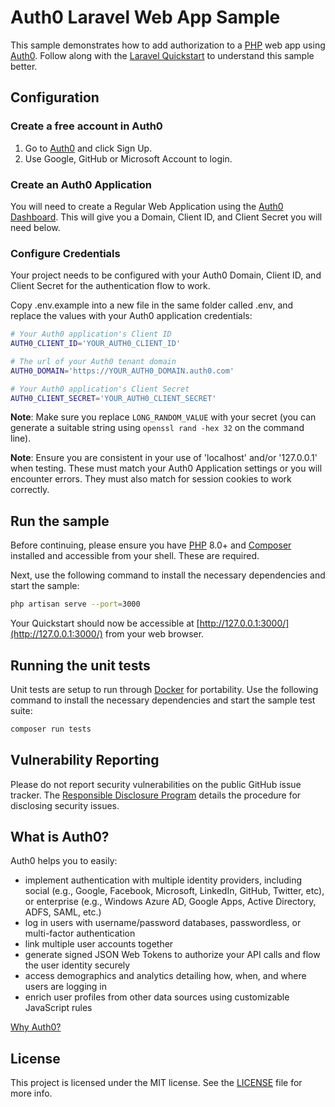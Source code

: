 # Auth0 Laravel Web App Sample

This sample demonstrates how to add authorization to a [PHP](http://php.net/) web app using [Auth0](https://auth0.com). Follow along with the [Laravel Quickstart](https://auth0.com/docs/quickstart/webapp/laravel) to understand this sample better.

## Configuration

### Create a free account in Auth0

1. Go to [Auth0](https://auth0.com) and click Sign Up.
2. Use Google, GitHub or Microsoft Account to login.

### Create an Auth0 Application

You will need to create a Regular Web Application using the [Auth0 Dashboard](https://manage.auth0.com). This will give you a Domain, Client ID, and Client Secret you will need below.

### Configure Credentials

Your project needs to be configured with your Auth0 Domain, Client ID, and Client Secret for the authentication flow to work.

Copy .env.example into a new file in the same folder called .env, and replace the values with your Auth0 application credentials:

```sh
# Your Auth0 application's Client ID
AUTH0_CLIENT_ID='YOUR_AUTH0_CLIENT_ID'

# The url of your Auth0 tenant domain
AUTH0_DOMAIN='https://YOUR_AUTH0_DOMAIN.auth0.com'

# Your Auth0 application's Client Secret
AUTH0_CLIENT_SECRET='YOUR_AUTH0_CLIENT_SECRET'
```

**Note**: Make sure you replace `LONG_RANDOM_VALUE` with your secret (you can generate a suitable string using `openssl rand -hex 32` on the command line).

**Note**: Ensure you are consistent in your use of 'localhost' and/or '127.0.0.1' when testing. These must match your Auth0 Application settings or you will encounter errors. They must also match for session cookies to work correctly.

## Run the sample

Before continuing, please ensure you have [PHP](https://www.php.net/manual/en/install.php) 8.0+ and [Composer](https://getcomposer.org/doc/00-intro.md#installation-linux-unix-macos) installed and accessible from your shell. These are required.

Next, use the following command to install the necessary dependencies and start the sample:

```bash
php artisan serve --port=3000
```

Your Quickstart should now be accessible at [http://127.0.0.1:3000/](http://127.0.0.1:3000/) from your web browser.

## Running the unit tests

Unit tests are setup to run through [Docker](https://docs.docker.com/get-docker/) for portability. Use the following command to install the necessary dependencies and start the sample test suite:

```bash
composer run tests
```

## Vulnerability Reporting

Please do not report security vulnerabilities on the public GitHub issue tracker. The [Responsible Disclosure Program](https://auth0.com/whitehat) details the procedure for disclosing security issues.

## What is Auth0?

Auth0 helps you to easily:

- implement authentication with multiple identity providers, including social (e.g., Google, Facebook, Microsoft, LinkedIn, GitHub, Twitter, etc), or enterprise (e.g., Windows Azure AD, Google Apps, Active Directory, ADFS, SAML, etc.)
- log in users with username/password databases, passwordless, or multi-factor authentication
- link multiple user accounts together
- generate signed JSON Web Tokens to authorize your API calls and flow the user identity securely
- access demographics and analytics detailing how, when, and where users are logging in
- enrich user profiles from other data sources using customizable JavaScript rules

[Why Auth0?](https://auth0.com/why-auth0)

## License

This project is licensed under the MIT license. See the [LICENSE](https://github.com/auth0-samples/auth0-php-web-app/blob/master/LICENSE) file for more info.
